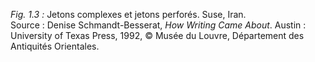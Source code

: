 *Fig. 1.3 :* Jetons complexes et jetons perforés. Suse, Iran.  
Source : Denise Schmandt-Besserat, *How Writing Came About*. Austin : University of Texas Press, 1992, © Musée du Louvre, Département des Antiquités Orientales.